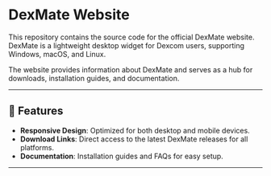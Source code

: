 # DexMate Website

This repository contains the source code for the official DexMate website. DexMate is a lightweight desktop widget for Dexcom users, supporting Windows, macOS, and Linux.

The website provides information about DexMate and serves as a hub for downloads, installation guides, and documentation.

---

## 🌟 Features

- **Responsive Design**: Optimized for both desktop and mobile devices.
- **Download Links**: Direct access to the latest DexMate releases for all platforms.
- **Documentation**: Installation guides and FAQs for easy setup.

---